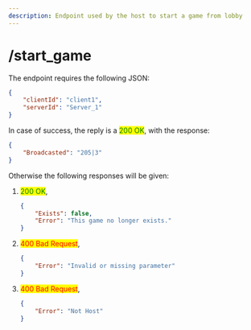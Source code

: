 ```yaml
---
description: Endpoint used by the host to start a game from lobby
---
```


# /start\_game

The endpoint requires the following JSON:

```json
{
    "clientId": "client1",
    "serverId": "Server_1"
}
```

In case of success, the reply is a <mark style="color:green;">200 OK</mark>, with the response:

```json
{
    "Broadcasted": "205|3"
}
```

Otherwise the following responses will be given:

1.  <mark style="color:green;">200 OK</mark>,

    ```json
    {
        "Exists": false,
        "Error": "This game no longer exists."
    }
    ```
2.  <mark style="color:red;">400 Bad Request</mark>,

    ```json
    {
        "Error": "Invalid or missing parameter"
    }
    ```
3.  <mark style="color:red;">400 Bad Request</mark>,

    ```json
    {
        "Error": "Not Host"
    }
    ```
